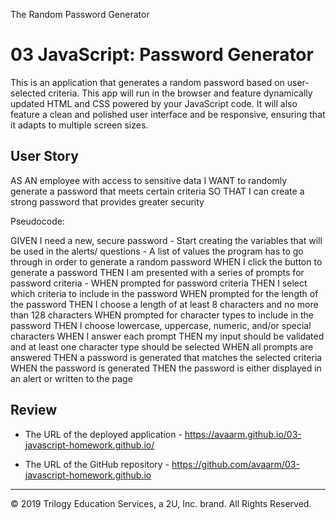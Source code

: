 

The Random Password Generator



# 03 JavaScript: Password Generator

This is an application that generates a random password based on user-selected criteria. This app will run in the browser and feature dynamically updated HTML and CSS powered by your JavaScript code. It will also feature a clean and polished user interface and be responsive, ensuring that it adapts to multiple screen sizes.



## User Story

AS AN employee with access to sensitive data
I WANT to randomly generate a password that meets certain criteria
SO THAT I can create a strong password that provides greater security



Pseudocode: 

GIVEN I need a new, secure password
    - Start creating the variables that will be used in the alerts/ questions
    - A list of values the program has to go through in order to generate a random password 
WHEN I click the button to generate a password
THEN I am presented with a series of prompts for password criteria
    - 
WHEN prompted for password criteria
THEN I select which criteria to include in the password
WHEN prompted for the length of the password
THEN I choose a length of at least 8 characters and no more than 128 characters
WHEN prompted for character types to include in the password
THEN I choose lowercase, uppercase, numeric, and/or special characters
WHEN I answer each prompt
THEN my input should be validated and at least one character type should be selected
WHEN all prompts are answered
THEN a password is generated that matches the selected criteria
WHEN the password is generated
THEN the password is either displayed in an alert or written to the page


## Review


* The URL of the deployed application - https://avaarm.github.io/03-javascript-homework.github.io/

* The URL of the GitHub repository - https://github.com/avaarm/03-javascript-homework.github.io

- - -
© 2019 Trilogy Education Services, a 2U, Inc. brand. All Rights Reserved.

